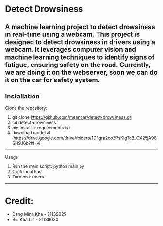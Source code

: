 # Detect Drowsiness
A machine learning project to detect drowsiness in real-time using a webcam.
This project is designed to detect drowsiness in drivers using a webcam. It leverages computer vision and machine learning techniques to identify signs of fatigue, ensuring safety on the road. Currently, we are doing it on the webserver, soon we can do it on the car for safety system.
------------------------------------
## Installation

Clone the repository:
1. git clone https://github.com/meancar/detect-drowsiness.git
2. cd detect-drowsiness
3. pip install -r requirements.txt
4. download model at :https://drive.google.com/drive/folders/1DFgra2oo2PsKlgTqB_OX25jA98SH9J6b?hl=vi

---
Usage

1. Run the main script:
   python main.py
2. Click local host
3. Turn on camera.
---
# Credit:
* Dang Minh Kha - 21139025
* Bui Kha Lin - 21139030
